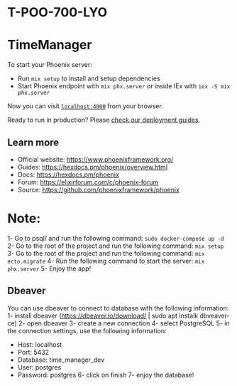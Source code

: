 # T-POO-700-LYO
# TimeManager

To start your Phoenix server:

  * Run `mix setup` to install and setup dependencies
  * Start Phoenix endpoint with `mix phx.server` or inside IEx with `iex -S mix phx.server`

Now you can visit [`localhost:4000`](http://localhost:4000) from your browser.

Ready to run in production? Please [check our deployment guides](https://hexdocs.pm/phoenix/deployment.html).

## Learn more

  * Official website: https://www.phoenixframework.org/
  * Guides: https://hexdocs.pm/phoenix/overview.html
  * Docs: https://hexdocs.pm/phoenix
  * Forum: https://elixirforum.com/c/phoenix-forum
  * Source: https://github.com/phoenixframework/phoenix


# Note:
1- Go to psql/ and run the following command:
```sudo docker-compose up -d```
2- Go to the root of the project and run the following command:
```mix setup```
3- Go to the root of the project and run the following command:
```mix ecto.migrate```
4- Run the following command to start the server:
```mix phx.server```
5- Enjoy the app!

## Dbeaver
You can use dbeaver to connect to database with the following information:
1- install dbeaver (https://dbeaver.io/download/ | sudo apt instalk dbveaver-ce)
2- open dbeaver
3- create a new connection
4- select PostgreSQL
5- in the connection settings, use the following information:
  - Host: localhost
  - Port: 5432
  - Database: time_manager_dev
  - User: postgres
  - Password: postgres
6- click on finish
7- enjoy the database!
```